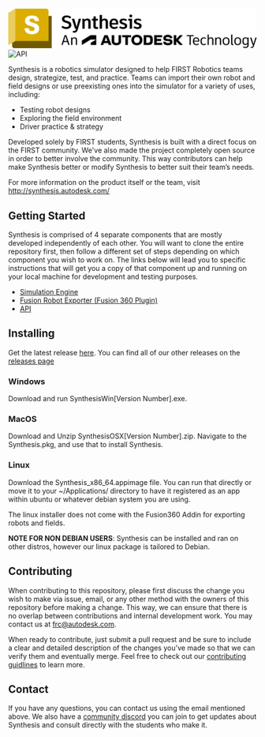 ![Synthesis: An Autodesk Technology](/engine/Assets/Resources/Branding/Synthesis/Synthesis-An-Autodesk-Technology-2023-lockup-Blk-OL-No-Year-stacked.png)
![API](https://github.com/Autodesk/synthesis/workflows/Modules/badge.svg)

Synthesis is a robotics simulator designed to help FIRST Robotics teams design, strategize, test, and practice. Teams can import their own robot and field designs or use preexisting ones into the simulator for a variety of uses, including:
* Testing robot designs
* Exploring the field environment
* Driver practice & strategy

Developed solely by FIRST students, Synthesis is built with a direct focus on the FIRST community. We've also made the project completely open source in order to better involve the community. This way contributors can help make Synthesis better or modify Synthesis to better suit their team’s needs.

For more information on the product itself or the team, visit http://synthesis.autodesk.com/

## Getting Started

Synthesis is comprised of 4 separate components that are mostly developed independently of each other. You will want to clone the entire repository first, then follow a different set of steps depending on which component you wish to work on. The links below will lead you to specific instructions that will get you a copy of that component up and running on your local machine for development and testing purposes.

* [Simulation Engine](/engine)
* [Fusion Robot Exporter (Fusion 360 Plugin)](/exporter/SynthesisFusionAddin/)
* [API](/api/)

## Installing

Get the latest release [here](https://github.com/Autodesk/synthesis/releases/latest/).
You can find all of our other releases on the [releases page](https://github.com/Autodesk/synthesis/releases/)

### Windows

Download and run SynthesisWin[Version Number].exe.

### MacOS

Download and Unzip SynthesisOSX[Version Number].zip.
Navigate to the Synthesis.pkg, and use that to install Synthesis.

### Linux

Download the Synthesis_x86_64.appimage file.
You can run that directly or move it to your ~/Applications/ directory to have it registered as an app within ubuntu or whatever debian system you are using.

The linux installer does not come with the Fusion360 Addin for exporting robots and fields.

**NOTE FOR NON DEBIAN USERS**: Synthesis can be installed and ran on other distros, however our linux package is tailored to Debian.

## Contributing

When contributing to this repository, please first discuss the change you wish to make via issue, email, or any other method with the owners of this repository before making a change. This  way, we can ensure that there is no overlap between contributions and internal development work. You may contact us at frc@autodesk.com.

When ready to contribute, just submit a pull request and be sure to include a clear and detailed description of the changes you've made so that we can verify them and eventually merge. Feel free to check out our [contributing guidlines](contributing.md) to learn more.

## Contact

If you have any questions, you can contact us using the email mentioned above.
We also have a [community discord](https://www.discord.gg/hHcF9AVgZA) you can join to get updates about Synthesis and consult directly with the students who make it.
